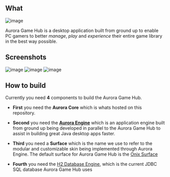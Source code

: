 **What**
------------
![image](https://github.com/sguergachi/AuroraGameHub/assets/615386/14447237-3b50-4d72-bd78-50a530f01659)

Aurora Game Hub is a desktop application
built from ground up to enable PC gamers to better *manage*, *play* and *experience* their entire game library in the best way possible.


**Screenshots**
--------------
![image](https://github.com/sguergachi/AuroraGameHub/assets/615386/6bc68b4c-2145-4834-954e-d813210e1093)
![image](https://github.com/sguergachi/AuroraGameHub/assets/615386/8dc66135-667b-487a-a124-375157cbfa38)
![image](https://github.com/sguergachi/AuroraGameHub/assets/615386/41b88220-e6b9-4631-80c2-7c9c7723ed3e)




**How to build**
------------

Currently you need **4** components to build the Aurora Game Hub.

- **First** you need the **Aurora Core** which is whats hosted on this repository.

- **Second** you need the **[Aurora Engine](https://github.com/sguergachi/AuroraEngine)** which is an application engine built from ground up being developed in parallel to the Aurora Game Hub to assist in building great Java desktop apps faster.

- **Third** you need a **Surface** which is the name we use to refer to the modular and customizable skin being implemented through Aurora Engine. The default surface for Aurora Game Hub is the [Onix Surface](https://github.com/sguergachi/OnixSurface "Onix Surface")

- **Fourth** you need the [H2 Database Engine](http://h2database.com "H2 Database Engine"), which is the current JDBC SQL database Aurora Game Hub uses

